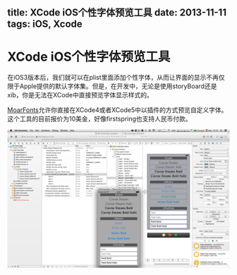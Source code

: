 title: XCode iOS个性字体预览工具
date: 2013-11-11
tags: iOS, Xcode
---

# XCode iOS个性字体预览工具


在iOS3版本后，我们就可以在plist里面添加个性字体，从而让界面的显示不再仅限于Apple提供的默认字体集。但是，在开发中，无论是使用storyBoard还是xib，你是无法在XCode中直接预览字体显示样式的。

[MoarFonts](http://pitaya.ch/moarfonts/)允许你直接在XCode4或者XCode5中以插件的方式预览自定义字体。这个工具的目前报价为10美金，好像firstspring也支持人民币付款。

![MoarFonts效果截图](./moarfonts.png)     


